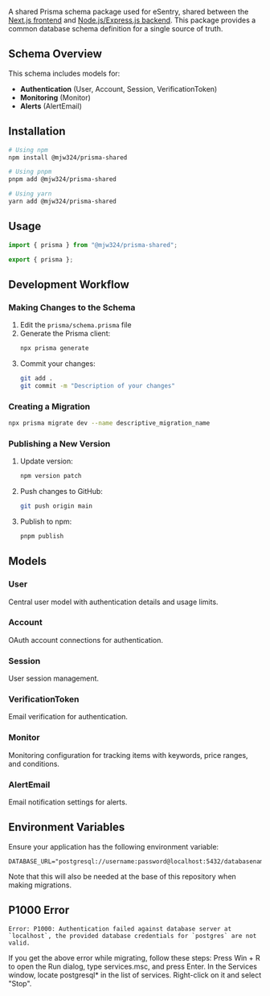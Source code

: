 A shared Prisma schema package used for eSentry, shared between the [Next.js frontend](https://github.com/mjw324/next-esentry) and [Node.js/Express.js backend](https://github.com/mjw324/next-esentry-nodejs). This package provides a common database schema definition for a single source of truth.

## Schema Overview

This schema includes models for:

- **Authentication** (User, Account, Session, VerificationToken)
- **Monitoring** (Monitor)
- **Alerts** (AlertEmail)

## Installation

```bash
# Using npm
npm install @mjw324/prisma-shared

# Using pnpm
pnpm add @mjw324/prisma-shared

# Using yarn
yarn add @mjw324/prisma-shared
```

## Usage

```typescript
import { prisma } from "@mjw324/prisma-shared";

export { prisma };
```

## Development Workflow

### Making Changes to the Schema

1. Edit the `prisma/schema.prisma` file
2. Generate the Prisma client:
   ```bash
   npx prisma generate
   ```
3. Commit your changes:
   ```bash
   git add .
   git commit -m "Description of your changes"
   ```

### Creating a Migration

```bash
npx prisma migrate dev --name descriptive_migration_name
```

### Publishing a New Version

1. Update version:

   ```bash
   npm version patch
   ```

2. Push changes to GitHub:

   ```bash
   git push origin main
   ```

3. Publish to npm:
   ```bash
   pnpm publish
   ```

## Models

### User

Central user model with authentication details and usage limits.

### Account

OAuth account connections for authentication.

### Session

User session management.

### VerificationToken

Email verification for authentication.

### Monitor

Monitoring configuration for tracking items with keywords, price ranges, and conditions.

### AlertEmail

Email notification settings for alerts.

## Environment Variables

Ensure your application has the following environment variable:

```
DATABASE_URL="postgresql://username:password@localhost:5432/databasename"
```

Note that this will also be needed at the base of this repository when making migrations.

## P1000 Error

```
Error: P1000: Authentication failed against database server at `localhost`, the provided database credentials for `postgres` are not valid.
```

If you get the above error while migrating, follow these steps:
Press Win + R to open the Run dialog, type services.msc, and press Enter.
In the Services window, locate postgresql\* in the list of services.
Right-click on it and select "Stop".
